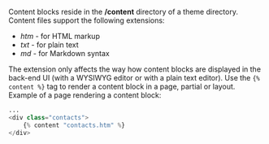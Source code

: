 Content blocks reside in the **/content** directory of a theme directory. Content files support the following extensions:

- *htm* - for HTML markup
- *txt* - for plain text
- *md* - for Markdown syntax

The extension only affects the way how content blocks are displayed in the back-end UI (with a WYSIWYG editor or with a plain text editor). Use the `{% content %}` tag to render a content block in a page, partial or layout. Example of a page rendering a content block: 

```php
...
<div class="contacts">
    {% content "contacts.htm" %}
</div>
```